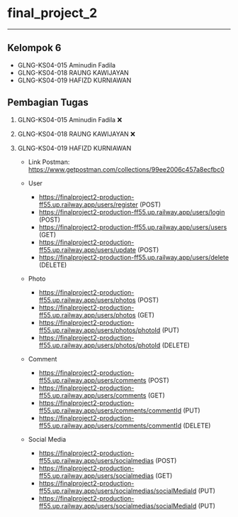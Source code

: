 # final_project_2

----
## Kelompok 6
- GLNG-KS04-015 Aminudin Fadila 
- GLNG-KS04-018 RAUNG KAWIJAYAN 
- GLNG-KS04-019 HAFIZD KURNIAWAN 

## Pembagian Tugas
1. GLNG-KS04-015 Aminudin Fadila  :x:

2. GLNG-KS04-018 RAUNG KAWIJAYAN  :x:

3. GLNG-KS04-019 HAFIZD KURNIAWAN 
    * Link Postman: https://www.getpostman.com/collections/99ee2006c457a8ecfbc0
    * User
      * https://finalproject2-production-ff55.up.railway.app/users/register (POST)
      * https://finalproject2-production-ff55.up.railway.app/users/login    (POST)
      * https://finalproject2-production-ff55.up.railway.app/users/users    (GET)
      * https://finalproject2-production-ff55.up.railway.app/users/update   (POST)
      * https://finalproject2-production-ff55.up.railway.app/users/delete   (DELETE)
      
    * Photo
      * https://finalproject2-production-ff55.up.railway.app/users/photos         (POST)
      * https://finalproject2-production-ff55.up.railway.app/users/photos         (GET)
      * https://finalproject2-production-ff55.up.railway.app/users/photos/photoId (PUT)
      * https://finalproject2-production-ff55.up.railway.app/users/photos/photoId (DELETE)
      
    * Comment
      * https://finalproject2-production-ff55.up.railway.app/users/comments           (POST)
      * https://finalproject2-production-ff55.up.railway.app/users/comments           (GET)
      * https://finalproject2-production-ff55.up.railway.app/users/comments/commentId (PUT)
      * https://finalproject2-production-ff55.up.railway.app/users/comments/commentId (DELETE)
      
    * Social Media
      * https://finalproject2-production-ff55.up.railway.app/users/socialmedias               (POST)
      * https://finalproject2-production-ff55.up.railway.app/users/socialmedias               (GET)
      * https://finalproject2-production-ff55.up.railway.app/users/socialmedias/socialMediaId (PUT)
      * https://finalproject2-production-ff55.up.railway.app/users/socialmedias/socialMediaId (PUT)
    
    
